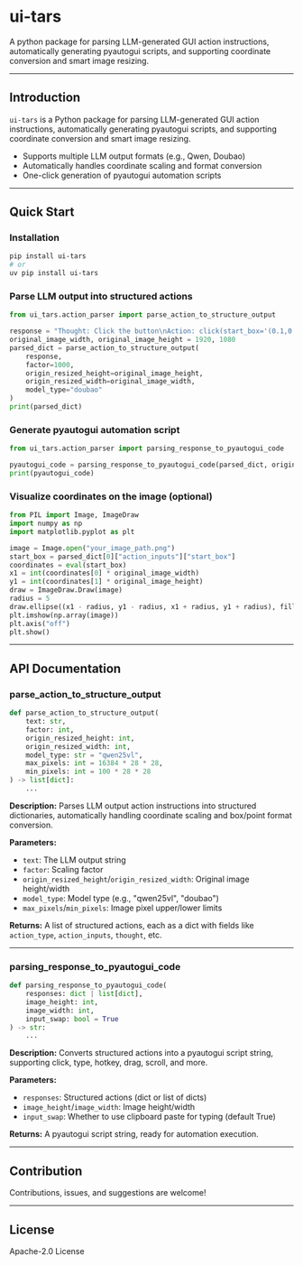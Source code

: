 # ui-tars

A python package for parsing LLM-generated GUI action instructions, automatically generating pyautogui scripts, and supporting coordinate conversion and smart image resizing.

---

## Introduction

`ui-tars` is a Python package for parsing LLM-generated GUI action instructions, automatically generating pyautogui scripts, and supporting coordinate conversion and smart image resizing.

- Supports multiple LLM output formats (e.g., Qwen, Doubao)
- Automatically handles coordinate scaling and format conversion
- One-click generation of pyautogui automation scripts

---

## Quick Start

### Installation

```bash
pip install ui-tars
# or
uv pip install ui-tars
```

### Parse LLM output into structured actions

```python
from ui_tars.action_parser import parse_action_to_structure_output

response = "Thought: Click the button\nAction: click(start_box='(0.1,0.2,0.1,0.2)')"
original_image_width, original_image_height = 1920, 1080
parsed_dict = parse_action_to_structure_output(
    response,
    factor=1000,
    origin_resized_height=original_image_height,
    origin_resized_width=original_image_width,
    model_type="doubao"
)
print(parsed_dict)
```

### Generate pyautogui automation script

```python
from ui_tars.action_parser import parsing_response_to_pyautogui_code

pyautogui_code = parsing_response_to_pyautogui_code(parsed_dict, original_image_height, original_image_width)
print(pyautogui_code)
```

### Visualize coordinates on the image (optional)

```python
from PIL import Image, ImageDraw
import numpy as np
import matplotlib.pyplot as plt

image = Image.open("your_image_path.png")
start_box = parsed_dict[0]["action_inputs"]["start_box"]
coordinates = eval(start_box)
x1 = int(coordinates[0] * original_image_width)
y1 = int(coordinates[1] * original_image_height)
draw = ImageDraw.Draw(image)
radius = 5
draw.ellipse((x1 - radius, y1 - radius, x1 + radius, y1 + radius), fill="red", outline="red")
plt.imshow(np.array(image))
plt.axis("off")
plt.show()
```

---

## API Documentation

### parse_action_to_structure_output

```python
def parse_action_to_structure_output(
    text: str,
    factor: int,
    origin_resized_height: int,
    origin_resized_width: int,
    model_type: str = "qwen25vl",
    max_pixels: int = 16384 * 28 * 28,
    min_pixels: int = 100 * 28 * 28
) -> list[dict]:
    ...
```

**Description:**
Parses LLM output action instructions into structured dictionaries, automatically handling coordinate scaling and box/point format conversion.

**Parameters:**
- `text`: The LLM output string
- `factor`: Scaling factor
- `origin_resized_height`/`origin_resized_width`: Original image height/width
- `model_type`: Model type (e.g., "qwen25vl", "doubao")
- `max_pixels`/`min_pixels`: Image pixel upper/lower limits

**Returns:**
A list of structured actions, each as a dict with fields like `action_type`, `action_inputs`, `thought`, etc.

---

### parsing_response_to_pyautogui_code

```python
def parsing_response_to_pyautogui_code(
    responses: dict | list[dict],
    image_height: int,
    image_width: int,
    input_swap: bool = True
) -> str:
    ...
```

**Description:**
Converts structured actions into a pyautogui script string, supporting click, type, hotkey, drag, scroll, and more.

**Parameters:**
- `responses`: Structured actions (dict or list of dicts)
- `image_height`/`image_width`: Image height/width
- `input_swap`: Whether to use clipboard paste for typing (default True)

**Returns:**
A pyautogui script string, ready for automation execution.

---

## Contribution

Contributions, issues, and suggestions are welcome!

---

## License

Apache-2.0 License
